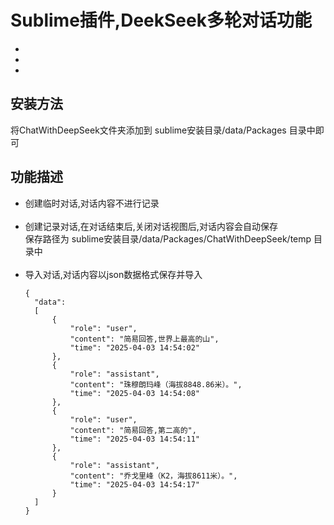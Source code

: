 # Sublime插件,DeekSeek多轮对话功能
  *
  *
  *
  
## 安装方法
将ChatWithDeepSeek文件夹添加到 sublime安装目录/data/Packages 目录中即可

## 功能描述
* 创建临时对话,对话内容不进行记录
  <br><br>
* 创建记录对话,在对话结束后,关闭对话视图后,对话内容会自动保存<br>
  保存路径为 sublime安装目录/data/Packages/ChatWithDeepSeek/temp 目录中
  <br><br>
* 导入对话,对话内容以json数据格式保存并导入
  ```
  {
    "data":
    [
        {
            "role": "user",
            "content": "简易回答,世界上最高的山",
            "time": "2025-04-03 14:54:02"
        },
        {
            "role": "assistant",
            "content": "珠穆朗玛峰（海拔8848.86米）。",
            "time": "2025-04-03 14:54:08"
        },
        {
            "role": "user",
            "content": "简易回答,第二高的",
            "time": "2025-04-03 14:54:11"
        },
        {
            "role": "assistant",
            "content": "乔戈里峰（K2，海拔8611米）。",
            "time": "2025-04-03 14:54:17"
        }
    ]
  }
```
